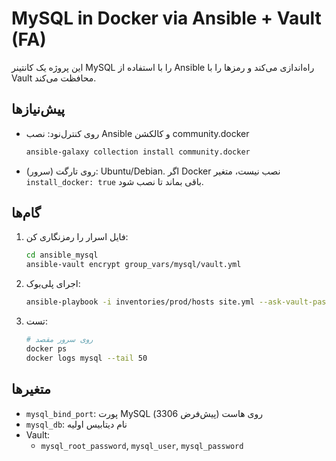 # MySQL in Docker via Ansible + Vault (FA)
این پروژه یک کانتینر MySQL را با استفاده از Ansible راه‌اندازی می‌کند و رمزها را با Vault محافظت می‌کند.

## پیش‌نیازها
- روی کنترل‌نود: نصب Ansible و کالکشن community.docker
  ```bash
  ansible-galaxy collection install community.docker
  ```
- روی تارگت (سرور): Ubuntu/Debian. اگر Docker نصب نیست، متغیر `install_docker: true` باقی بماند تا نصب شود.

## گام‌ها
1. فایل اسرار را رمزنگاری کن:
   ```bash
   cd ansible_mysql
   ansible-vault encrypt group_vars/mysql/vault.yml
   ```

2. اجرای پلی‌بوک:
   ```bash
   ansible-playbook -i inventories/prod/hosts site.yml --ask-vault-pass
   ```

3. تست:
   ```bash
   # روی سرور مقصد
   docker ps
   docker logs mysql --tail 50
   ```

## متغیرها
- `mysql_bind_port`: پورت MySQL روی هاست (پیش‌فرض 3306)
- `mysql_db`: نام دیتابیس اولیه
- Vault:
  - `mysql_root_password`, `mysql_user`, `mysql_password`
